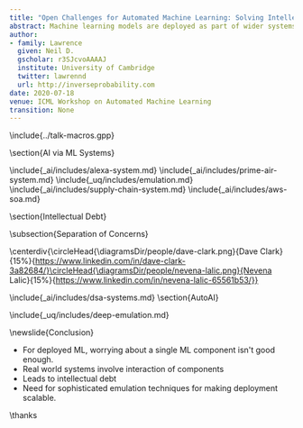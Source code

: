 ```yaml
---
title: "Open Challenges for Automated Machine Learning: Solving Intellectual Debt with AutoAI"
abstract: Machine learning models are deployed as part of wider systems where outputs of one model are consumed by other models. This composite structure for machine learning systems is the dominant approach for deploying artificial intelligence. Such deployed systems can be complex to understand, they bring with them intellectual debt. In this talk we'll argue that the next frontier for automated machine learning is to move to automation of the systems design, going from AutoML to AutoAI.
author:
- family: Lawrence
  given: Neil D.
  gscholar: r3SJcvoAAAAJ
  institute: University of Cambridge
  twitter: lawrennd
  url: http://inverseprobability.com
date: 2020-07-18
venue: ICML Workshop on Automated Machine Learning
transition: None
---
```


\include{../talk-macros.gpp}

\section{AI via ML Systems}

\include{_ai/includes/alexa-system.md}
\include{_ai/includes/prime-air-system.md}
\include{_uq/includes/emulation.md}
\include{_ai/includes/supply-chain-system.md}
\include{_ai/includes/aws-soa.md}


\section{Intellectual Debt}

\subsection{Separation of Concerns}

\centerdiv{\circleHead{\diagramsDir/people/dave-clark.png}{Dave Clark}{15%}{https://www.linkedin.com/in/dave-clark-3a82684/}\circleHead{\diagramsDir/people/nevena-lalic.png}{Nevena Lalic}{15%}{https://www.linkedin.com/in/nevena-lalic-65561b53/}}


\include{_ai/includes/dsa-systems.md}
\section{AutoAI}


\include{_uq/includes/deep-emulation.md}



<!-- \include{_data-science/includes/milan.md} -->
<!-- \include{_uq/includes/emukit-software.md} -->

\newslide{Conclusion}

* For deployed ML, worrying about a single ML component isn't good enough.
* Real world systems involve interaction of components
* Leads to intellectual debt
* Need for sophisticated emulation techniques for making deployment scalable.

\thanks

